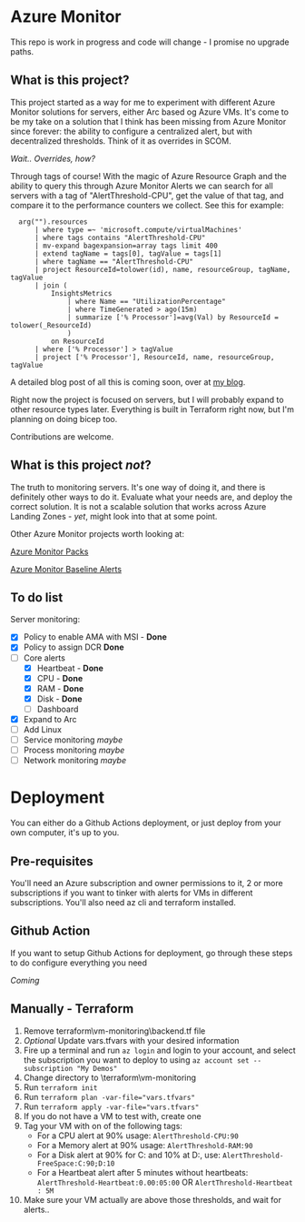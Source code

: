 # Azure Monitor
This repo is work in progress and code will change - I promise no upgrade paths.

## What is this project?
This project started as a way for me to experiment with different Azure Monitor solutions for servers, either Arc based og Azure VMs. 
It's come to be my take on a solution that I think has been missing from Azure Monitor since forever: the ability to configure a centralized alert, but with decentralized thresholds. Think of it as overrides in SCOM. 

*Wait.. Overrides, how?*

Through tags of course! With the magic of Azure Resource Graph and the ability to query this through Azure Monitor Alerts we can search for all servers with a tag of "AlertThreshold-CPU", get the value of that tag, and compare it to the performance counters we collect. See this for example: 

```
  arg("").resources
      | where type =~ 'microsoft.compute/virtualMachines'
      | where tags contains "AlertThreshold-CPU"
      | mv-expand bagexpansion=array tags limit 400 
      | extend tagName = tags[0], tagValue = tags[1] 
      | where tagName == "AlertThreshold-CPU" 
      | project ResourceId=tolower(id), name, resourceGroup, tagName, tagValue 
      | join ( 
          InsightsMetrics
              | where Name == "UtilizationPercentage"
              | where TimeGenerated > ago(15m)
              | summarize ['% Processor']=avg(Val) by ResourceId = tolower(_ResourceId)
              )
          on ResourceId
      | where ['% Processor'] > tagValue
      | project ['% Processor'], ResourceId, name, resourceGroup, tagValue
```
A detailed blog post of all this is coming soon, over at [my blog](https://cloudpuzzles.net).

Right now the project is focused on servers, but I will probably expand to other resource types later. 
Everything is built in Terraform right now, but I'm planning on doing bicep too. 

Contributions are welcome.

## What is this project *not*?
The truth to monitoring servers. It's one way of doing it, and there is definitely other ways to do it. Evaluate what your needs are, and deploy the correct solution. 
It is not a scalable solution that works across Azure Landing Zones - *yet*, might look into that at some point.

Other Azure Monitor projects worth looking at:

[Azure Monitor Packs](https://github.com/Azure/AzureMonitorStarterPacks)

[Azure Monitor Baseline Alerts](https://github.com/Azure/azure-monitor-baseline-alerts)

## To do list
Server monitoring:
- [x] Policy to enable AMA with MSI - **Done**
- [x] Policy to assign DCR **Done**
- [ ] Core alerts
  - [x] Heartbeat - **Done**
  - [x] CPU - **Done**
  - [x] RAM - **Done**
  - [x] Disk - **Done**
  - [ ] Dashboard
- [x] Expand to Arc
- [ ] Add Linux
- [ ] Service monitoring *maybe*
- [ ] Process monitoring *maybe*
- [ ] Network monitoring *maybe*

# Deployment
You can either do a Github Actions deployment, or just deploy from your own computer, it's up to you.

## Pre-requisites
You'll need an Azure subscription and owner permissions to it, 2 or more subscriptions if you want to tinker with alerts for VMs in different subscriptions.
You'll also need az cli and terraform installed.

## Github Action
If you want to setup Github Actions for deployment, go through these steps to do configure everything you need

*Coming*

## Manually - Terraform
1. Remove terraform\vm-monitoring\backend.tf file
2. *Optional* Update vars.tfvars with your desired information
3. Fire up a terminal and run ``az login`` and login to your account, and select the subscription you want to deploy to using ``az account set --subscription "My Demos"``
4. Change directory to \terraform\vm-monitoring
5. Run ``terraform init`` 
6. Run ``terraform plan -var-file="vars.tfvars"``
7. Run ``terraform apply -var-file="vars.tfvars"``
8. If you do not have a VM to test with, create one
9. Tag your VM with on of the following tags:
   - For a CPU alert at 90% usage: ``AlertThreshold-CPU:90``
   - For a Memory alert at 90% usage: ``AlertThreshold-RAM:90``
   - For a Disk alert at 90% for C: and 10% at D:, use: ``AlertThreshold-FreeSpace:C:90;D:10``
   - For a Heartbeat alert after 5 minutes without heartbeats: ``AlertThreshold-Heartbeat:0.00:05:00``   OR   ``AlertThreshold-Heartbeat : 5M``
10. Make sure your VM actually are above those thresholds, and wait for alerts..